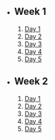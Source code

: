 - ## Week 1
   1. [Day 1]()
   2. [Day 2](https://www.facebook.com/iCodeguru/videos/1997026550640247)
   3. [Day 3]()
   4. [Day 4](https://www.facebook.com/iCodeguru/videos/276341778190878)
   5. [Day 5](https://www.facebook.com/iCodeguru/videos/803100384722128)

- ## Week 2
   1. [Day 1](https://www.facebook.com/iCodeguru/videos/525244669682183)
   2. [Day 2](https://www.facebook.com/iCodeguru/videos/652072473432683)
   3. [Day 3]()
   4. [Day 4](https://www.facebook.com/iCodeguru/videos/292463339869596)
   5. [Day 5]()